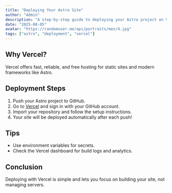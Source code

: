 ```yaml
---
title: "Deploying Your Astro Site"
author: "Admin"
description: "A step-by-step guide to deploying your Astro project on Vercel for free and with ease."
date: "2025-08-05"
avatar: "https://randomuser.me/api/portraits/men/4.jpg"
tags: ["astro", "deployment", "vercel"]
---
```


## Why Vercel?

Vercel offers fast, reliable, and free hosting for static sites and modern frameworks like Astro.

## Deployment Steps

1. Push your Astro project to GitHub.
2. Go to [Vercel](https://vercel.com/) and sign in with your GitHub account.
3. Import your repository and follow the setup instructions.
4. Your site will be deployed automatically after each push!

## Tips

- Use environment variables for secrets.
- Check the Vercel dashboard for build logs and analytics.

## Conclusion

Deploying with Vercel is simple and lets you focus on building your site, not managing servers.